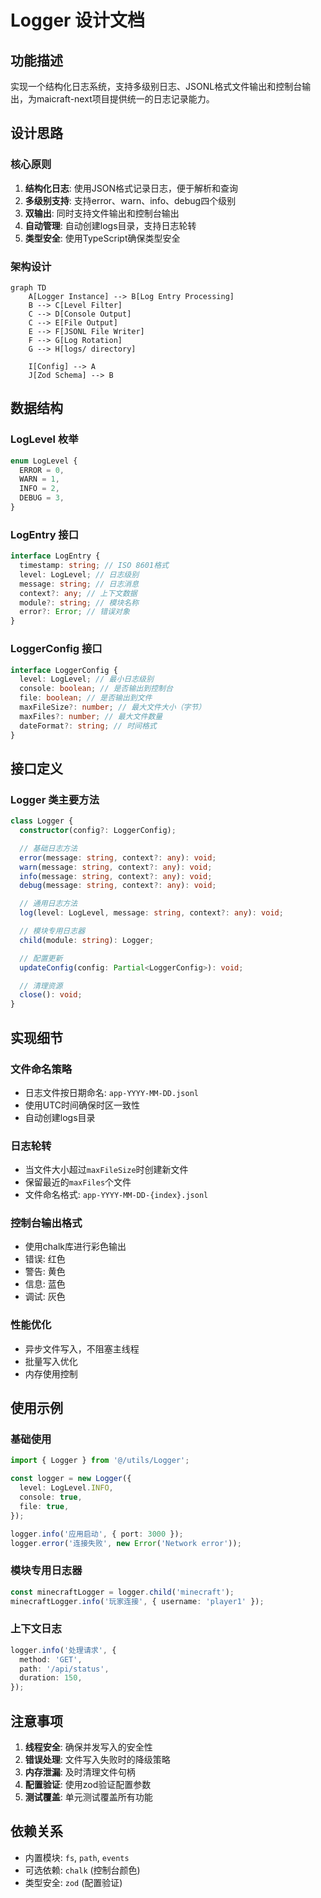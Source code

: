 # Logger 设计文档

## 功能描述

实现一个结构化日志系统，支持多级别日志、JSONL格式文件输出和控制台输出，为maicraft-next项目提供统一的日志记录能力。

## 设计思路

### 核心原则

1. **结构化日志**: 使用JSON格式记录日志，便于解析和查询
2. **多级别支持**: 支持error、warn、info、debug四个级别
3. **双输出**: 同时支持文件输出和控制台输出
4. **自动管理**: 自动创建logs目录，支持日志轮转
5. **类型安全**: 使用TypeScript确保类型安全

### 架构设计

```mermaid
graph TD
    A[Logger Instance] --> B[Log Entry Processing]
    B --> C[Level Filter]
    C --> D[Console Output]
    C --> E[File Output]
    E --> F[JSONL File Writer]
    F --> G[Log Rotation]
    G --> H[logs/ directory]

    I[Config] --> A
    J[Zod Schema] --> B
```

## 数据结构

### LogLevel 枚举

```typescript
enum LogLevel {
  ERROR = 0,
  WARN = 1,
  INFO = 2,
  DEBUG = 3,
}
```

### LogEntry 接口

```typescript
interface LogEntry {
  timestamp: string; // ISO 8601格式
  level: LogLevel; // 日志级别
  message: string; // 日志消息
  context?: any; // 上下文数据
  module?: string; // 模块名称
  error?: Error; // 错误对象
}
```

### LoggerConfig 接口

```typescript
interface LoggerConfig {
  level: LogLevel; // 最小日志级别
  console: boolean; // 是否输出到控制台
  file: boolean; // 是否输出到文件
  maxFileSize?: number; // 最大文件大小（字节）
  maxFiles?: number; // 最大文件数量
  dateFormat?: string; // 时间格式
}
```

## 接口定义

### Logger 类主要方法

```typescript
class Logger {
  constructor(config?: LoggerConfig);

  // 基础日志方法
  error(message: string, context?: any): void;
  warn(message: string, context?: any): void;
  info(message: string, context?: any): void;
  debug(message: string, context?: any): void;

  // 通用日志方法
  log(level: LogLevel, message: string, context?: any): void;

  // 模块专用日志器
  child(module: string): Logger;

  // 配置更新
  updateConfig(config: Partial<LoggerConfig>): void;

  // 清理资源
  close(): void;
}
```

## 实现细节

### 文件命名策略

- 日志文件按日期命名: `app-YYYY-MM-DD.jsonl`
- 使用UTC时间确保时区一致性
- 自动创建logs目录

### 日志轮转

- 当文件大小超过`maxFileSize`时创建新文件
- 保留最近的`maxFiles`个文件
- 文件命名格式: `app-YYYY-MM-DD-{index}.jsonl`

### 控制台输出格式

- 使用chalk库进行彩色输出
- 错误: 红色
- 警告: 黄色
- 信息: 蓝色
- 调试: 灰色

### 性能优化

- 异步文件写入，不阻塞主线程
- 批量写入优化
- 内存使用控制

## 使用示例

### 基础使用

```typescript
import { Logger } from '@/utils/Logger';

const logger = new Logger({
  level: LogLevel.INFO,
  console: true,
  file: true,
});

logger.info('应用启动', { port: 3000 });
logger.error('连接失败', new Error('Network error'));
```

### 模块专用日志器

```typescript
const minecraftLogger = logger.child('minecraft');
minecraftLogger.info('玩家连接', { username: 'player1' });
```

### 上下文日志

```typescript
logger.info('处理请求', {
  method: 'GET',
  path: '/api/status',
  duration: 150,
});
```

## 注意事项

1. **线程安全**: 确保并发写入的安全性
2. **错误处理**: 文件写入失败时的降级策略
3. **内存泄漏**: 及时清理文件句柄
4. **配置验证**: 使用zod验证配置参数
5. **测试覆盖**: 单元测试覆盖所有功能

## 依赖关系

- 内置模块: `fs`, `path`, `events`
- 可选依赖: `chalk` (控制台颜色)
- 类型安全: `zod` (配置验证)
